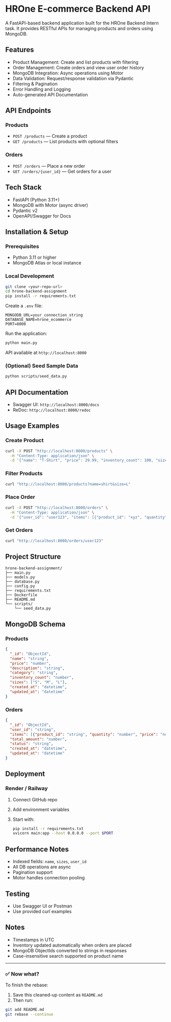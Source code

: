 # HROne E-commerce Backend API

A FastAPI-based backend application built for the HROne Backend Intern task. It provides RESTful APIs for managing products and orders using MongoDB.

## Features

* Product Management: Create and list products with filtering
* Order Management: Create orders and view user order history
* MongoDB Integration: Async operations using Motor
* Data Validation: Request/response validation via Pydantic
* Filtering & Pagination
* Error Handling and Logging
* Auto-generated API Documentation

## API Endpoints

### Products

* `POST /products` — Create a product
* `GET /products` — List products with optional filters

### Orders

* `POST /orders` — Place a new order
* `GET /orders/{user_id}` — Get orders for a user

## Tech Stack

* FastAPI (Python 3.11+)
* MongoDB with Motor (async driver)
* Pydantic v2
* OpenAPI/Swagger for Docs

## Installation & Setup

### Prerequisites

* Python 3.11 or higher
* MongoDB Atlas or local instance

### Local Development

```bash
git clone <your-repo-url>
cd hrone-backend-assignment
pip install -r requirements.txt
```

Create a `.env` file:

```env
MONGODB_URL=your_connection_string
DATABASE_NAME=hrone_ecommerce
PORT=8000
```

Run the application:

```bash
python main.py
```

API available at `http://localhost:8000`

### (Optional) Seed Sample Data

```bash
python scripts/seed_data.py
```

## API Documentation

* Swagger UI: `http://localhost:8000/docs`
* ReDoc: `http://localhost:8000/redoc`

## Usage Examples

### Create Product

```bash
curl -X POST "http://localhost:8000/products" \
  -H "Content-Type: application/json" \
  -d '{"name": "T-Shirt", "price": 29.99, "inventory_count": 100, "sizes": ["M", "L"]}'
```

### Filter Products

```bash
curl "http://localhost:8000/products?name=shirt&size=L"
```

### Place Order

```bash
curl -X POST "http://localhost:8000/orders" \
  -H "Content-Type: application/json" \
  -d '{"user_id": "user123", "items": [{"product_id": "xyz", "quantity": 2, "price": 29.99}], "total_amount": 59.98}'
```

### Get Orders

```bash
curl "http://localhost:8000/orders/user123"
```

## Project Structure

```
hrone-backend-assignment/
├── main.py
├── models.py
├── database.py
├── config.py
├── requirements.txt
├── Dockerfile
├── README.md
└── scripts/
    └── seed_data.py
```

## MongoDB Schema

### Products

```json
{
  "_id": "ObjectId",
  "name": "string",
  "price": "number",
  "description": "string",
  "category": "string",
  "inventory_count": "number",
  "sizes": ["S", "M", "L"],
  "created_at": "datetime",
  "updated_at": "datetime"
}
```

### Orders

```json
{
  "_id": "ObjectId",
  "user_id": "string",
  "items": [{"product_id": "string", "quantity": "number", "price": "number"}],
  "total_amount": "number",
  "status": "string",
  "created_at": "datetime",
  "updated_at": "datetime"
}
```

## Deployment

### Render / Railway

1. Connect GitHub repo
2. Add environment variables
3. Start with:

   ```bash
   pip install -r requirements.txt
   uvicorn main:app --host 0.0.0.0 --port $PORT
   ```

## Performance Notes

* Indexed fields: `name`, `sizes`, `user_id`
* All DB operations are async
* Pagination support
* Motor handles connection pooling

## Testing

* Use Swagger UI or Postman
* Use provided curl examples

## Notes

* Timestamps in UTC
* Inventory updated automatically when orders are placed
* MongoDB ObjectIds converted to strings in responses
* Case-insensitive search supported on product name

---

### ✅ Now what?

To finish the rebase:

1. Save this cleaned-up content as `README.md`
2. Then run:

```bash
git add README.md
git rebase --continue
```

